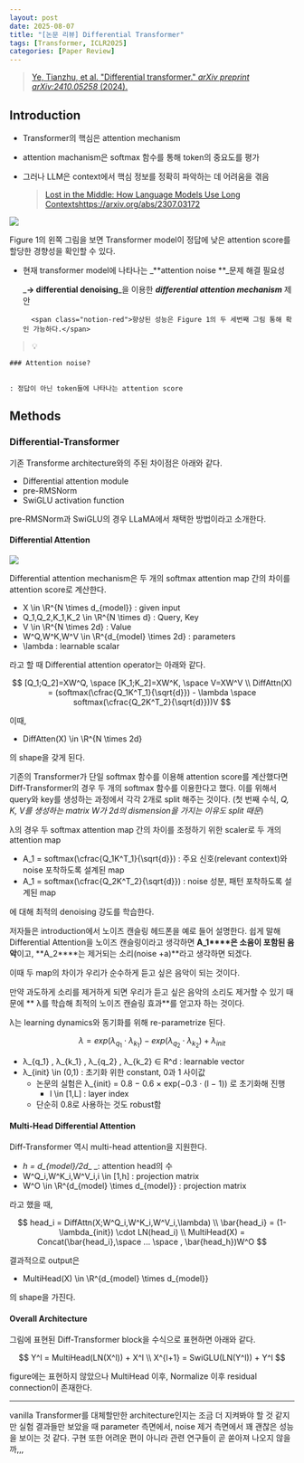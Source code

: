 ```yaml
---
layout: post
date: 2025-08-07
title: "[논문 리뷰] Differential Transformer"
tags: [Transformer, ICLR2025]
categories: [Paper Review]
---
```


> [Ye, Tianzhu, et al. "Differential transformer." ](https://arxiv.org/abs/2410.05258)[_arXiv preprint arXiv:2410.05258_](https://arxiv.org/abs/2410.05258)[ (2024).](https://arxiv.org/abs/2410.05258)



## Introduction

- Transformer의 핵심은 attention mechanism
- attention machanism은 softmax 함수를 통해 token의 중요도를 평가
- 그러나 LLM은 context에서 핵심 정보를 정확히 파악하는 데 어려움을 겪음

	> [Lost in the Middle: How Language Models Use Long Contextshttps://arxiv.org/abs/2307.03172](https://arxiv.org/abs/2307.03172)


![](https://prod-files-secure.s3.us-west-2.amazonaws.com/542b861c-36a8-4051-84e5-8804b6728dba/9083ea56-691a-4752-ae26-47f403431ac8/image.png?X-Amz-Algorithm=AWS4-HMAC-SHA256&X-Amz-Content-Sha256=UNSIGNED-PAYLOAD&X-Amz-Credential=ASIAZI2LB4664CI4UE2X%2F20250912%2Fus-west-2%2Fs3%2Faws4_request&X-Amz-Date=20250912T040109Z&X-Amz-Expires=3600&X-Amz-Security-Token=IQoJb3JpZ2luX2VjEKz%2F%2F%2F%2F%2F%2F%2F%2F%2F%2FwEaCXVzLXdlc3QtMiJGMEQCIFH4ohzwwkZHTOQvzsBj5T6OjsgiAdQcIbq12tbbEn8VAiBpBS06b3itfJH9JpE1m%2B%2FMrzKs23x5gh5L%2BJnw4KyuMCr%2FAwgkEAAaDDYzNzQyMzE4MzgwNSIMiwAb8tLx4Bwe9stdKtwDxF2sRP5fUBR4hE5HFv9OcVEESkqtOmf9q8xxgm7H8BShTOGu9I9FHurwv7KG4UItCPSFwmr%2Fiq9tj0mWCrTsOze58VTRlhLZgRqnGHq5y8LfXwOUf5Ua42dG27%2BY%2BDDKNC9UdpDpDjCJ%2BDFudvnavlnO517uTrPD%2F7p%2Bmglpeoato4H6gLxYxNsfsN69VdNBQLRLA9OdpUHjSN2EYt33IzXbG132vP178BuxBJ%2BcXOp%2FanUyiiNv7K8jnH7hOaZ%2F7OZ8NRqiNcOcg%2F8duNuEE6hRgNP4eFMfPTMMglm0dH6FZIGmEraB7vLbC4KSTQGkhbql%2F%2FS7pPHMPJdeiWjtcy9u0j5NhYF9xDxqiwXVxEYjoxQyr%2FGxkaxMTVjGB7GhOSfXaM4OT%2B3dYq%2BtfEpMk1szsqTF%2F3ioARnMbCbvjsy%2Bf%2BGJUHAKoQvkogDjjB0GbgFMm34AXDqbqdDxUAYOJ9s%2BAMES5quKktBasa6zyc5SzUv06J3lDwIyWUcCEsqV0uxaVciWkyUlb60uupB%2F1OEAxDBqaWGTEzCPN2qrLRsHwq1rcI1PrgzoTXpj8Xmeps8Z5I19vnhw2Lqalnum05QOpTB9WLcEGkiRE1oKNKp6e6p0ppM%2Bv0Kow4UwiaOOxgY6pgH7gr%2B5AJgagmFsu5et50NDJSxF%2B%2BtSlAUp1YbQSFlpIL5QbDz4cBEFLNW0SZKUKPubJxJgRFjx9pYlKDXv21F1wSwKP%2FnMX9QCoA4%2FoG5Ey8LPgQbCezDw4jGzyGXmkdRj1%2Fs37sNz%2FTjJ%2BDTPcUVQygtmUPYF6uwIL7l%2FnD01PDbd9gbY2b5sLg7vdHU8h78Ug%2FEJ2azbNoOLoQdFgq%2BERBh%2BoaMu&X-Amz-Signature=4050f286557fc7a79247c408693d21d371c6f2f9a59b18b23cd1a6dd8809bc61&X-Amz-SignedHeaders=host&x-amz-checksum-mode=ENABLED&x-id=GetObject)


Figure 1의 왼쪽 그림을 보면 Transformer model이 정답에 낮은 attention score를 할당한 경향성을 확인할 수 있다.

- 현재 transformer model에 나타나는 _**attention noise **_문제 해결 필요성

	_**→ differential denoising**_을 이용한 _**differential attention mechanism**_ 제안


		<span class="notion-red">향상된 성능은 Figure 1의 두 세번째 그림 통해 확인 가능하다.</span>


> 💡 


	### Attention noise?


	: 정답이 아닌 token들에 나타나는 attention score



## Methods



### Differential-Transformer


기존 Transforme architecture와의 주된 차이점은 아래와 같다.

- Differential attention module
- pre-RMSNorm
- SwiGLU activation function

pre-RMSNorm과 SwiGLU의 경우 LLaMA에서 채택한 방법이라고 소개한다.



#### Differential Attention


![](https://prod-files-secure.s3.us-west-2.amazonaws.com/542b861c-36a8-4051-84e5-8804b6728dba/116d70b2-1963-4810-9167-f4c7d8a06e8f/image.png?X-Amz-Algorithm=AWS4-HMAC-SHA256&X-Amz-Content-Sha256=UNSIGNED-PAYLOAD&X-Amz-Credential=ASIAZI2LB4664CI4UE2X%2F20250912%2Fus-west-2%2Fs3%2Faws4_request&X-Amz-Date=20250912T040109Z&X-Amz-Expires=3600&X-Amz-Security-Token=IQoJb3JpZ2luX2VjEKz%2F%2F%2F%2F%2F%2F%2F%2F%2F%2FwEaCXVzLXdlc3QtMiJGMEQCIFH4ohzwwkZHTOQvzsBj5T6OjsgiAdQcIbq12tbbEn8VAiBpBS06b3itfJH9JpE1m%2B%2FMrzKs23x5gh5L%2BJnw4KyuMCr%2FAwgkEAAaDDYzNzQyMzE4MzgwNSIMiwAb8tLx4Bwe9stdKtwDxF2sRP5fUBR4hE5HFv9OcVEESkqtOmf9q8xxgm7H8BShTOGu9I9FHurwv7KG4UItCPSFwmr%2Fiq9tj0mWCrTsOze58VTRlhLZgRqnGHq5y8LfXwOUf5Ua42dG27%2BY%2BDDKNC9UdpDpDjCJ%2BDFudvnavlnO517uTrPD%2F7p%2Bmglpeoato4H6gLxYxNsfsN69VdNBQLRLA9OdpUHjSN2EYt33IzXbG132vP178BuxBJ%2BcXOp%2FanUyiiNv7K8jnH7hOaZ%2F7OZ8NRqiNcOcg%2F8duNuEE6hRgNP4eFMfPTMMglm0dH6FZIGmEraB7vLbC4KSTQGkhbql%2F%2FS7pPHMPJdeiWjtcy9u0j5NhYF9xDxqiwXVxEYjoxQyr%2FGxkaxMTVjGB7GhOSfXaM4OT%2B3dYq%2BtfEpMk1szsqTF%2F3ioARnMbCbvjsy%2Bf%2BGJUHAKoQvkogDjjB0GbgFMm34AXDqbqdDxUAYOJ9s%2BAMES5quKktBasa6zyc5SzUv06J3lDwIyWUcCEsqV0uxaVciWkyUlb60uupB%2F1OEAxDBqaWGTEzCPN2qrLRsHwq1rcI1PrgzoTXpj8Xmeps8Z5I19vnhw2Lqalnum05QOpTB9WLcEGkiRE1oKNKp6e6p0ppM%2Bv0Kow4UwiaOOxgY6pgH7gr%2B5AJgagmFsu5et50NDJSxF%2B%2BtSlAUp1YbQSFlpIL5QbDz4cBEFLNW0SZKUKPubJxJgRFjx9pYlKDXv21F1wSwKP%2FnMX9QCoA4%2FoG5Ey8LPgQbCezDw4jGzyGXmkdRj1%2Fs37sNz%2FTjJ%2BDTPcUVQygtmUPYF6uwIL7l%2FnD01PDbd9gbY2b5sLg7vdHU8h78Ug%2FEJ2azbNoOLoQdFgq%2BERBh%2BoaMu&X-Amz-Signature=374d524f029ae84f9f1bbb7babe742745af1715ea1c0f42d3697137a5a6ba690&X-Amz-SignedHeaders=host&x-amz-checksum-mode=ENABLED&x-id=GetObject)


Differential attention mechanism은 두 개의 softmax attention map 간의 차이를 attention score로 계산한다.

- X \in \R^{N \times d\_{model}} : given input
- Q\_1,Q\_2,K\_1,K\_2 \in \R^{N \times d} : Query, Key
- V \in \R^{N \times 2d} : Value
- W^Q,W^K,W^V \in \R^{d\_{model} \times 2d} : parameters
- \lambda : learnable scalar

라고 할 때 Differential attention operator는 아래와 같다.


$$
[Q_1;Q_2]=XW^Q, \space [K_1;K_2]=XW^K, \space V=XW^V \\
DiffAttn(X) = (softmax(\cfrac{Q_1K^T_1}{\sqrt{d}}) - \lambda \space softmax(\cfrac{Q_2K^T_2}{\sqrt{d}}))V
$$


이때,

- DiffAtten(X) \in \R^{N \times 2d}

의 shape을 갖게 된다.


기존의 Transformer가 단일 softmax 함수를 이용해 attention score를 계산했다면 Diff-Transformer의 경우 두 개의 softmax 함수를 이용한다고 했다. 이를 위해서 query와 key를 생성하는 과정에서 각각 2개로 split 해주는 것이다. <span class="notion-red">(첫 번째 수식, </span><span class="notion-red">_Q, K, V를 생성하는 matrix W가 2d의 dismension을 가지는 이유도 split 때문_</span><span class="notion-red">)</span>


 λ의 경우 두 softmax attention map 간의 차이를 조정하기 위한 scaler로 두 개의 attention map

- A\_1 = softmax(\cfrac{Q\_1K^T\_1}{\sqrt{d}}) : 주요 신호(relevant context)와 noise 포착하도록 설계된 map
- A\_1 = softmax(\cfrac{Q\_2K^T\_2}{\sqrt{d}}) : noise 성분, 패턴 포착하도록 설계된 map 

에 대해 최적의 denoising 강도를 학습한다.


저자들은 introduction에서 노이즈 캔슬링 헤드폰을 예로 들어 설명한다. 쉽게 말해 Differential Attention을 노이즈 캔슬링이라고 생각하면 **A\_1****은 소음이 포함된 음악**이고, **A\_2****는 제거되는 소리(noise +a)**라고 생각하면 되겠다. 


이때 두 map의 차이가 우리가 순수하게 듣고 싶은 음악이 되는 것이다. 


만약 과도하게 소리를 제거하게 되면 우리가 듣고 싶은 음악의 소리도 제거할 수 있기 때문에 ** λ를 학습해 최적의 노이즈 캔슬링 효과**를 얻고자 하는 것이다.


λ는 learning dynamics와 동기화를 위해 re-parametrize 된다.


$$
\lambda = exp(\lambda_{q_1} \cdot \lambda_{k_1}) - exp(\lambda_{q_2} \cdot \lambda_{k_2}) + \lambda_{init}
$$

- λ\_{q\_1} , λ\_{k\_1} , λ\_{q\_2} , λ\_{k\_2} ∈ R^d : learnable vector
- λ\_{init} \in (0,1) : 초기화 위한 constant, 0과 1 사이값
	- 논문의 실험은 λ\_{init} = 0.8 − 0.6 × exp(−0.3 · (l − 1)) 로 초기화해 진행
		- l \in [1,L] : layer index
	- 단순히 0.8로 사용하는 것도 robust함


#### **Multi-Head Differential Attention**


Diff-Transformer 역시 multi-head attention을 지원한다.

- _h = d\_{model}/2d__ _: attention head의 수
- W^Q\_i,W^K\_i,W^V\_i,i \in [1,h] : projection matrix
- W^O \in \R^{d\_{model} \times d\_{model}} : projection matrix

라고 했을 때,


$$
head_i = DiffAttn(X;W^Q_i,W^K_i,W^V_i,\lambda) \\
\bar{head_i} = (1-\lambda_{init}) \cdot LN(head_i) \\
MultiHead(X) = Concat(\bar{head_i},\space ... \space , \bar{head_h})W^O
$$


결과적으로 output은

- MultiHead(X) \in \R^{d\_{model} \times d\_{model}}

의 shape을 가진다.



#### Overall Architecture


그림에 표현된 Diff-Transformer block을 수식으로 표현하면 아래와 같다.


$$
Y^l = MultiHead(LN(X^l)) + X^l \\
X^{l+1} = SwiGLU(LN(Y^l)) + Y^l
$$


figure에는 표현하지 않았으나 MultiHead 이후, Normalize 이후 residual connection이 존재한다.


---


vanilla Transformer를 대체할만한 architecture인지는 조금 더 지켜봐야 할 것 같지만 실험 결과들만 보았을 때 parameter 측면에서, noise 제거 측면에서 꽤 괜찮은 성능을 보이는 것 같다. 구현 또한 어려운 편이 아니라 관련 연구들이 곧 쏟아져 나오지 않을까,,,

